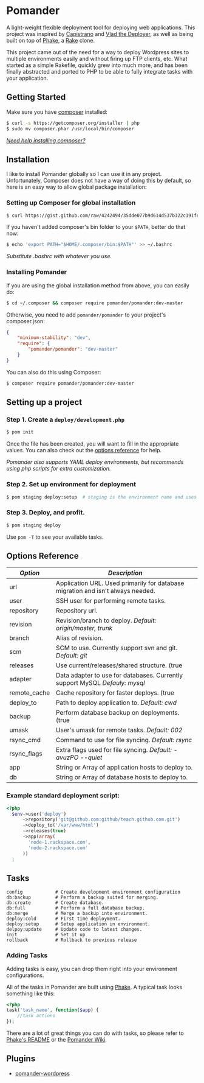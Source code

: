 Pomander
=======

A light-weight flexible deployment tool for deploying web applications. This project was inspired by [Capistrano](https://github.com/capistrano/capistrano) and [Vlad the Deployer](http://rubyhitsquad.com/Vlad_the_Deployer.html), as well as being built on top of [Phake](https://github.com/jaz303/phake), a [Rake](http://rake.rubyforge.org/) clone.

This project came out of the need for a way to deploy Wordpress sites to multiple environments easily and without firing up FTP clients, etc. What started as a simple Rakefile, quickly grew into much more, and has been finally abstracted and ported to PHP to be able to fully integrate tasks with your application.

Getting Started
---------------

Make sure you have [composer](http://getcomposer.org/) installed:

```bash
$ curl -s https://getcomposer.org/installer | php
$ sudo mv composer.phar /usr/local/bin/composer
```

[_Need help installing composer?_](http://getcomposer.org/doc/00-intro.md#installation-nix)

Installation
------------

I like to install Pomander globally so I can use it in any project.
Unfortunately, Composer does not have a way of doing this by default, 
so here is an easy way to allow global package installation:

### Setting up Composer for global installation

```bash
$ curl https://gist.github.com/raw/4242494/35dde077b9d614d537b322c191fecf25ec74d1a5/global_composer.sh | sh
```

If you haven't added composer's bin folder to your `$PATH`, better do that now:

```bash
$ echo 'export PATH="$HOME/.composer/bin:$PATH"' >> ~/.bashrc
```

_Substitute .bashrc with whatever you use._

### Installing Pomander

If you are using the global installation method from above, you can easily do:

```bash
$ cd ~/.composer && composer require pomander/pomander:dev-master
```

Otherwise, you need to add `pomander/pomander` to your project's composer.json:

```json
{
	"minimum-stability": "dev",
	"require": {
		"pomander/pomander": "dev-master"
	}	
}
```

You can also do this using Composer:

```bash
$ composer require pomander/pomander:dev-master
```


Setting up a project
--------------------

### Step 1. Create a `deploy/development.php`

```bash
$ pom init
```

Once the file has been created, you will want to fill in the appropriate values.
You can also check out the [options reference](#options-reference) for help.

_Pomander also supports YAML deploy environments, but recommends using php scripts for extra customization._

### Step 2. Set up environment for deployment

```bash
$ pom staging deploy:setup  # staging is the environment name and uses deploy/staging.php
```

### Step 3. Deploy, and profit.

```bash
$ pom staging deploy
```

Use `pom -T` to see your available tasks.

Options Reference
-----------------------

| *Option* | *Description* |
|----------|---------------|
| url | Application URL. Used primarily for database migration and isn't always needed. |
| user | SSH user for performing remote tasks. |
| repository | Repository url. |
| revision | Revision/branch to deploy. _Default: origin/master, trunk_ |
| branch | Alias of revision. |
| scm | SCM to use. Currently support svn and git. _Default: git_ |
| releases | Use current/releases/shared structure. (true|false|number of releases to keep) _Default: false_ |
| adapter | Data adapter to use for databases. Currently support MySQL _Defauly: mysql_ |
| remote\_cache | Cache repository for faster deploys. (true|false) _Default: true when releases are set_ |
| deploy\_to | Path to deploy application to. _Default: cwd_ |
| backup | Perform database backup on deployments. (true|false). _Default: false_ |
| umask | User's umask for remote tasks. _Default: 002_ |
| rsync\_cmd | Command to use for file syncing. _Default: rsync_ |
| rsync\_flags | Extra flags used for file syncing. _Default: -avuzPO --quiet_ |
| app | String or Array of application hosts to deploy to. |
| db | String or Array of database hosts to deploy to. |

### Example standard deployment script:

```php
<?php
  $env->user('deploy')
      ->repository('git@github.com:github/teach.github.com.git')
      ->deploy_to('/var/www/html')
      ->releases(true)
      ->app(array(
        'node-1.rackspace.com',
        'node-2.rackspace.com'
      ))
  ;
```

Tasks
-----

```
config            # Create development environment configuration
db:backup         # Perform a backup suited for merging.
db:create         # Create database.
db:full           # Perform a full database backup.
db:merge          # Merge a backup into environment.
deploy:cold       # First time deployment.
deploy:setup      # Setup application in environment.
delpoy:update     # Update code to latest changes.
init              # Set it up
rollback          # Rollback to previous release
```

### Adding Tasks

Adding tasks is easy, you can drop them right into your environment configurations.

All of the tasks in Pomander are built using [Phake](https://github.com/jaz303/phake). A typical task looks something like this:

```php
<?php
task('task_name', function($app) {
	//task actions
});
```

There are a lot of great things you can do with tasks, so please refer to [Phake's README](https://github.com/jaz303/phake) or the [Pomander Wiki](https://github.com/tamagokun/pomander/wiki).


Plugins
-------

* [pomander-wordpress](https://github.com/tamagokun/pomander-wordpress)
